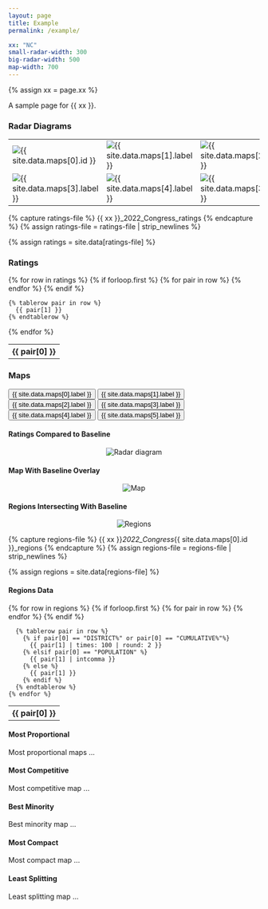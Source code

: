 ```yaml
---
layout: page
title: Example
permalink: /example/

xx: "NC"
small-radar-width: 300
big-radar-width: 500
map-width: 700
---
```


{% assign xx = page.xx %}

A sample page for {{ xx }}.

<!-- RADAR DIAGRAMS -->

<h3>Radar Diagrams</h3>

<table style="border:0px">
  <tr>
    <td style="border:0px">
      <img src="../assets/images/{{ xx }}_2022_Congress_Official_radar.png" alt="{{ site.data.maps[0].id }}" title="{{ site.data.maps[0].id }}" width="{{ page.small-radar-width }}"/>
    </td>
    <td style="border:0px">
      <img src="../assets/images/{{ xx }}_2022_Congress_Proportional_radar.png" alt="{{ site.data.maps[1].label }}" title="{{ site.data.maps[1].label }}" width="{{ page.small-radar-width }}"/>
    </td>
    <td style="border:0px">
      <img src="../assets/images/{{ xx }}_2022_Congress_Competitive_radar.png" alt="{{ site.data.maps[2].label }}" title="{{ site.data.maps[2].label }}" width="{{ page.small-radar-width }}"/>
    </td>
  </tr>
  <tr>
    <td style="border:0px">
      <img src="../assets/images/{{ xx }}_2022_Congress_Minority_radar.png" alt="{{ site.data.maps[3].label }}" title="{{ site.data.maps[3].label }}" width="{{ page.small-radar-width }}"/>
    </td>
    <td style="border:0px">
      <img src="../assets/images/{{ xx }}_2022_Congress_Compact_radar.png" alt="{{ site.data.maps[4].label }}" title="{{ site.data.maps[4].label }}" width="{{ page.small-radar-width }}"/>
    </td>
    <td style="border:0px">
      <img src="../assets/images/{{ xx }}_2022_Congress_Splitting_radar.png" alt="{{ site.data.maps[3].label }}" title="{{ site.data.maps[3].label }}" width="{{ page.small-radar-width }}"/>
    </td>
  </tr>
</table>

<!-- RATINGS -->

{% capture ratings-file %}
{{ xx }}_2022_Congress_ratings
{% endcapture %}
{% assign ratings-file = ratings-file | strip_newlines %}

{% assign ratings = site.data[ratings-file] %}

<h3>Ratings</h3>

<table>
  {% for row in ratings %}
    {% if forloop.first %}
    <tr>
      {% for pair in row %}
        <th>{{ pair[0] }}</th>
      {% endfor %}
    </tr>
    {% endif %}

    {% tablerow pair in row %}
      {{ pair[1] }}
    {% endtablerow %}
  {% endfor %}
</table>

<!-- MAPS TABS -->

<h3>Maps</h3>

<script src="../assets/js/tabs.js"></script>

 <!-- Tab links -->
<div class="tab">
  <button class="tablinks" onclick="openCity(event, '{{ site.data.maps[0].id }}')" id="defaultOpen">{{ site.data.maps[0].label }}</button>
  <button class="tablinks" onclick="openCity(event, '{{ site.data.maps[1].id }}')">{{ site.data.maps[1].label }}</button>
  <button class="tablinks" onclick="openCity(event, '{{ site.data.maps[2].id }}')">{{ site.data.maps[2].label }}</button>
  <button class="tablinks" onclick="openCity(event, '{{ site.data.maps[3].id }}')">{{ site.data.maps[3].label }}</button>
  <button class="tablinks" onclick="openCity(event, '{{ site.data.maps[4].id }}')">{{ site.data.maps[4].label }}</button>
  <button class="tablinks" onclick="openCity(event, '{{ site.data.maps[5].id }}')">{{ site.data.maps[5].label }}</button>
</div>

<!-- Tab content -->
<div id="{{ site.data.maps[0].id }}" class="tabcontent">
  
  <h4>Ratings Compared to Baseline</h4>
  <p style="text-align: center">
    <img src="../assets/images/{{ xx }}_2022_Congress_{{ site.data.maps[0].id }}_radar.png" alt="Radar diagram" title="Radar Diagram" width="{{ page.big-radar-width }}"/>
  </p>

  <h4>Map With Baseline Overlay</h4>
  <p style="text-align: center">
    <img src="../assets/images/{{ xx }}_2022_Congress_{{ site.data.maps[0].id }}_map.png" alt="Map" title="Map with baseline overlay" width="{{ page.map-width }}"/>
  </p>

  <h4>Regions Intersecting With Baseline</h4>
  <p style="text-align: center">
    <img src="../assets/images/{{ xx }}_2022_Congress_{{ site.data.maps[0].id }}_regions.png" alt="Regions" title="Intersecting regions" width="{{ page.map-width }}"/>
  </p>

{% capture regions-file %}
{{ xx }}_2022_Congress_{{ site.data.maps[0].id }}_regions
{% endcapture %}
{% assign regions-file = regions-file | strip_newlines %}

{% assign regions = site.data[regions-file] %}

  <h4>Regions Data</h4>
  <table>
    {% for row in regions %}
      {% if forloop.first %}
      <tr>
        {% for pair in row %}
          <th>{{ pair[0] }}</th>
        {% endfor %}
      </tr>
      {% endif %}

      {% tablerow pair in row %}
        {% if pair[0] == "DISTRICT%" or pair[0] == "CUMULATIVE%"%}
          {{ pair[1] | times: 100 | round: 2 }}
        {% elsif pair[0] == "POPULATION" %}
          {{ pair[1] | intcomma }}
        {% else %}
          {{ pair[1] }}
        {% endif %}
      {% endtablerow %}
    {% endfor %}
  </table>
</div>

<div id="Proportional" class="tabcontent">
  <h4>Most Proportional</h4>
  <p>Most proportional maps ...</p>
</div>

<div id="Competitive" class="tabcontent">
  <h4>Most Competitive</h4>
  <p>Most competitive map ...</p>
</div> 

<div id="Minority" class="tabcontent">
  <h4>Best Minority</h4>
  <p>Best minority map ...</p>
</div> 

<div id="Compact" class="tabcontent">
  <h4>Most Compact</h4>
  <p>Most compact map ...</p>
</div> 

<div id="Splitting" class="tabcontent">
  <h4>Least Splitting</h4>
  <p>Least splitting map ...</p>
</div> 

<!-- Show the Official tab by default -->
<script>
// Get the element with id="defaultOpen" and click on it
document.getElementById("defaultOpen").click();
</script> 